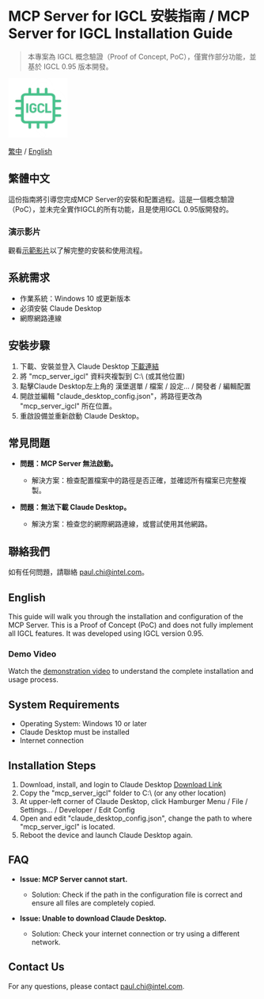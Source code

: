 # MCP Server for IGCL 安裝指南 / MCP Server for IGCL Installation Guide

> 本專案為 IGCL 概念驗證（Proof of Concept, PoC），僅實作部分功能，並基於 IGCL 0.95 版本開發。

<img src="mcp-server-igcl-icon.png" alt="MCP Server IGCL Icon" width="120" />

[繁中](#繁體中文) / [English](#english)

## 繁體中文

這份指南將引導您完成MCP Server的安裝和配置過程。這是一個概念驗證（PoC），並未完全實作IGCL的所有功能，且是使用IGCL 0.95版開發的。

### 演示影片

觀看[示範影片](demo_video_usage.mp4)以了解完整的安裝和使用流程。

## 系統需求

- 作業系統：Windows 10 或更新版本
- 必須安裝 Claude Desktop
- 網際網路連線

## 安裝步驟

1. 下載、安裝並登入 Claude Desktop [下載連結](https://claude.ai/download)
2. 將 "mcp_server_igcl" 資料夾複製到 C:\ (或其他位置)
3. 點擊Claude Desktop左上角的 漢堡選單 / 檔案 / 設定... / 開發者 / 編輯配置
4. 開啟並編輯 "claude_desktop_config.json"，將路徑更改為 "mcp_server_igcl" 所在位置。
5. 重啟設備並重新啟動 Claude Desktop。

## 常見問題

- **問題：MCP Server 無法啟動。**
  - 解決方案：檢查配置檔案中的路徑是否正確，並確認所有檔案已完整複製。

- **問題：無法下載 Claude Desktop。**
  - 解決方案：檢查您的網際網路連線，或嘗試使用其他網路。

## 聯絡我們

如有任何問題，請聯絡 paul.chi@intel.com。

## English

This guide will walk you through the installation and configuration of the MCP Server. This is a Proof of Concept (PoC) and does not fully implement all IGCL features. It was developed using IGCL version 0.95.

### Demo Video

Watch the [demonstration video](demo_video_usage.mp4) to understand the complete installation and usage process.

## System Requirements

- Operating System: Windows 10 or later
- Claude Desktop must be installed
- Internet connection

## Installation Steps

1. Download, install, and login to Claude Desktop [Download Link](https://claude.ai/download)
2. Copy the "mcp_server_igcl" folder to C:\ (or any other location)
3. At upper-left corner of Claude Desktop, click Hamburger Menu / File / Settings... / Developer / Edit Config
4. Open and edit "claude_desktop_config.json", change the path to where "mcp_server_igcl" is located.
5. Reboot the device and launch Claude Desktop again.

## FAQ

- **Issue: MCP Server cannot start.**
  - Solution: Check if the path in the configuration file is correct and ensure all files are completely copied.

- **Issue: Unable to download Claude Desktop.**
  - Solution: Check your internet connection or try using a different network.

## Contact Us

For any questions, please contact paul.chi@intel.com. 